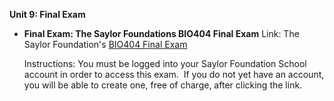 **Unit 9: Final Exam** <span id="9"></span> 
-   **Final Exam: The Saylor Foundations BIO404 Final Exam**
    Link: The Saylor Foundation's [BIO404 Final
    Exam](http://school.saylor.org/mod/quiz/view.php?id=448)  
      
     Instructions: You must be logged into your Saylor Foundation School
    account in order to access this exam.  If you do not yet have an
    account, you will be able to create one, free of charge, after
    clicking the link.


